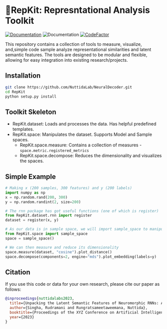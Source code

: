 # 🧠RepKit: Represntational Analysis Toolkit

[![Documentation](https://img.shields.io/badge/api-documentation-blue.svg)](https://nuttidalab.github.io/NeuralDecoder/) ![Documentation](https://img.shields.io/badge/python-3.11.3-blue.svg) [![CodeFactor](https://www.codefactor.io/repository/github/nuttidalab/neuraldecoder/badge)](https://www.codefactor.io/repository/github/nuttidalab/neuraldecoder)

This repository contains a collection of tools to measure, visualize, and,simple code sample analyze representational similarities and latent semantic features. The tools are designed to be modular and flexible, allowing for easy integration into existing research/projects.

## Installation

```bash
git clone https://github.com/NuttidaLab/NeuralDecoder.git
cd RepKit
python setup.py install
```

## Toolkit Skeleton

* RepKit.dataset: Loads and processes the data. Has helpful predefined templates.
* RepKit.space: Manipulates the dataset. Supports Model and Sample spaces.
  * RepKit.space.measure: Contains a collection of measures - `space.metric.registered_metrics`
  * RepKit.space.decompose: Reduces the dimensionality and visualizes the spaces.

## Simple Example

```python
# Making x (200 samples, 300 features) and y (200 labels)
import numpy as np
x = np.random.rand(200, 300)
y = np.random.randint(2, size=200)

# The rnn package has got useful functions (one of which is register)
from RepKit.dataset.rnn import register
dataset = register(x, y)

# As our data is in sample space, we will import sample_space to manipulate it
from RepKit.space import sample_space
space = sample_space()

# We can then measure and reduce its dimensionality
space.measure(dataset, "cosine").plot_distance()
space.decompose(components=2, engine="mds").plot_embedding(labels=y)
```

## Citation

If you use this code or data for your own research, please cite our paper as follows:

```BibTeX
@inproceedings{nuttidalabs2023,
  title={Unpacking the Latent Semantic Features of Neuromorphic RNNs: An RSA Analysis},
  author={Singha, Rudramani and Rungratsameetaweemana, Nuttida},
  booktitle={Proceedings of the XYZ Conference on Artificial Intelligence and Neuroscience},
  year={2023}
}
```
